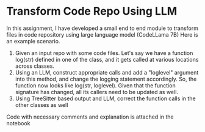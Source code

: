 # Transform Code Repo Using LLM
In this assignment, I have developed a small end to end module to transform files in code repository using large language model (CodeLLama 7B)
Here is an example scenario. 
1. Given an input repo with some code files. Let's say we have a function log(str) defined in one of the class, and it gets called at various locations across classes.
2. Using an LLM, construct appropriate calls and add a "loglevel" argument into this method, and change the logging statement accordingly. So, the function now looks like log(str, loglevel). Given that the function signature has changed, all its callers need to be updated as well.
3. Using TreeSitter based output and LLM, correct the function calls in the other classes as well

Code with necessary comments and explanation is attached in the notebook
